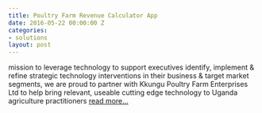 ```yaml
---
title: Poultry Farm Revenue Calculator App
date: 2016-05-22 00:00:00 Z
categories:
- solutions
layout: post
---
```


mission to leverage technology to support executives identify, implement & refine strategic technology interventions in their business & target market segments, we are proud to partner with Kkungu Poultry Farm Enterprises Ltd to help bring relevant, useable cutting edge technology to Uganda agriculture practitioners <a href="https://ssmusoke.com/2016/05/22/styx-technology-group-launches-poultry-farm-revenue-calculator-app/" target="_blank">read more...</a>


